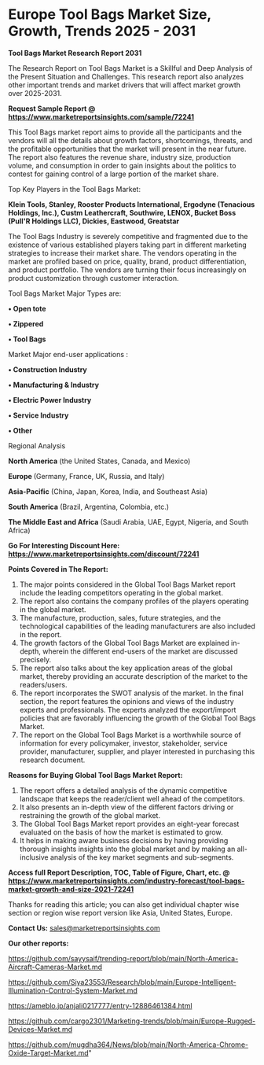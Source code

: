 # Europe Tool Bags Market Size, Growth, Trends 2025 - 2031

<strong>Tool Bags Market Research Report 2031</strong>

The Research Report on Tool Bags Market is a Skillful and Deep Analysis of the Present Situation and Challenges. This research report also analyzes other important trends and market drivers that will affect market growth over 2025-2031.

<strong>Request Sample Report @ <a href=https://www.marketreportsinsights.com/sample/72241>https://www.marketreportsinsights.com/sample/72241</a></strong>

This Tool Bags market report aims to provide all the participants and the vendors will all the details about growth factors, shortcomings, threats, and the profitable opportunities that the market will present in the near future. The report also features the revenue share, industry size, production volume, and consumption in order to gain insights about the politics to contest for gaining control of a large portion of the market share.

Top Key Players in the Tool Bags Market:

<strong>Klein Tools, Stanley, Rooster Products International, Ergodyne (Tenacious Holdings, Inc.), Custm Leathercraft, Southwire, LENOX, Bucket Boss (Pull&#39;R Holdings LLC), Dickies, Eastwood, Greatstar</strong>

The Tool Bags Industry is severely competitive and fragmented due to the existence of various established players taking part in different marketing strategies to increase their market share. The vendors operating in the market are profiled based on price, quality, brand, product differentiation, and product portfolio. The vendors are turning their focus increasingly on product customization through customer interaction.

Tool Bags Market Major Types are:

<strong>• Open tote

• Zippered

• Tool Bags</strong>

Market Major end-user applications :

<strong>• Construction Industry

• Manufacturing & Industry

• Electric Power Industry

• Service Industry

• Other</strong>

Regional Analysis

</u><strong><b>North America</b></strong> (the United States, Canada, and Mexico)

<strong><b>Europe </b></strong>(Germany, France, UK, Russia, and Italy)

<strong><b>Asia-Pacific</b></strong> (China, Japan, Korea, India, and Southeast Asia)

<strong><b>South America</b></strong> (Brazil, Argentina, Colombia, etc.)

<strong><b>The Middle East and Africa</b></strong> (Saudi Arabia, UAE, Egypt, Nigeria, and South Africa)

<strong>Go For Interesting Discount Here: <a href=https://www.marketreportsinsights.com/discount/72241>https://www.marketreportsinsights.com/discount/72241</a></strong>

<strong>Points Covered in The Report:</strong>
<ol>
  <li>The major points considered in the Global Tool Bags Market report include the leading competitors operating in the global market.</li>
  <li>The report also contains the company profiles of the players operating in the global market.</li>
  <li>The manufacture, production, sales, future strategies, and the technological capabilities of the leading manufacturers are also included in the report.</li>
  <li>The growth factors of the Global Tool Bags Market are explained in-depth, wherein the different end-users of the market are discussed precisely.</li>
  <li>The report also talks about the key application areas of the global market, thereby providing an accurate description of the market to the readers/users.</li>
  <li>The report incorporates the SWOT analysis of the market. In the final section, the report features the opinions and views of the industry experts and professionals. The experts analyzed the export/import policies that are favorably influencing the growth of the Global Tool Bags Market.</li>
  <li>The report on the Global Tool Bags Market is a worthwhile source of information for every policymaker, investor, stakeholder, service provider, manufacturer, supplier, and player interested in purchasing this research document.</li>
</ol>
<strong>Reasons for Buying Global Tool Bags Market Report:</strong>

<ol>
  <li>The report offers a detailed analysis of the dynamic competitive landscape that keeps the reader/client well ahead of the competitors.</li>
  <li>It also presents an in-depth view of the different factors driving or restraining the growth of the global market.</li>
  <li>The Global Tool Bags Market report provides an eight-year forecast evaluated on the basis of how the market is estimated to grow.</li>
  <li>It helps in making aware business decisions by having providing thorough insights insights into the global market and by making an all-inclusive analysis of the key market segments and sub-segments.</li>
</ol>
<strong>Access full Report Description, TOC, Table of Figure, Chart, etc. @ <a href=https://www.marketreportsinsights.com/industry-forecast/tool-bags-market-growth-and-size-2021-72241>https://www.marketreportsinsights.com/industry-forecast/tool-bags-market-growth-and-size-2021-72241</a></strong>


Thanks for reading this article; you can also get individual chapter wise section or region wise report version like Asia, United States, Europe.

<strong>Contact Us:</strong>
sales@marketreportsinsights.com

<strong>Our other reports:</strong>

<a href=https://github.com/sayysaif/trending-report/blob/main/North-America-Aircraft-Cameras-Market.md>https://github.com/sayysaif/trending-report/blob/main/North-America-Aircraft-Cameras-Market.md</a>

<a href=https://github.com/Siya23553/Research/blob/main/Europe-Intelligent-Illumination-Control-System-Market.md>https://github.com/Siya23553/Research/blob/main/Europe-Intelligent-Illumination-Control-System-Market.md</a>

<a href=https://ameblo.jp/anjali0217777/entry-12886461384.html>https://ameblo.jp/anjali0217777/entry-12886461384.html</a>

<a href=https://github.com/cargo2301/Marketing-trends/blob/main/Europe-Rugged-Devices-Market.md>https://github.com/cargo2301/Marketing-trends/blob/main/Europe-Rugged-Devices-Market.md</a>

<a href=https://github.com/mugdha364/News/blob/main/North-America-Chrome-Oxide-Target-Market.md>https://github.com/mugdha364/News/blob/main/North-America-Chrome-Oxide-Target-Market.md</a>"
